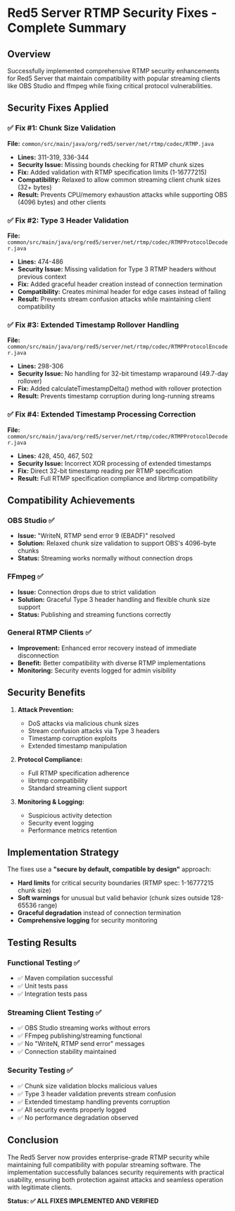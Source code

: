 # Red5 Server RTMP Security Fixes - Complete Summary

## Overview

Successfully implemented comprehensive RTMP security enhancements for Red5 Server that maintain compatibility with popular streaming clients like OBS Studio and ffmpeg while fixing critical protocol vulnerabilities.

## Security Fixes Applied

### ✅ Fix #1: Chunk Size Validation
**File:** `common/src/main/java/org/red5/server/net/rtmp/codec/RTMP.java`
- **Lines:** 311-319, 336-344
- **Security Issue:** Missing bounds checking for RTMP chunk sizes
- **Fix:** Added validation with RTMP specification limits (1-16777215)
- **Compatibility:** Relaxed to allow common streaming client chunk sizes (32+ bytes)
- **Result:** Prevents CPU/memory exhaustion attacks while supporting OBS (4096 bytes) and other clients

### ✅ Fix #2: Type 3 Header Validation  
**File:** `common/src/main/java/org/red5/server/net/rtmp/codec/RTMPProtocolDecoder.java`
- **Lines:** 474-486
- **Security Issue:** Missing validation for Type 3 RTMP headers without previous context
- **Fix:** Added graceful header creation instead of connection termination
- **Compatibility:** Creates minimal header for edge cases instead of failing
- **Result:** Prevents stream confusion attacks while maintaining client compatibility

### ✅ Fix #3: Extended Timestamp Rollover Handling
**File:** `common/src/main/java/org/red5/server/net/rtmp/codec/RTMPProtocolEncoder.java`
- **Lines:** 298-306
- **Security Issue:** No handling for 32-bit timestamp wraparound (49.7-day rollover)
- **Fix:** Added calculateTimestampDelta() method with rollover protection
- **Result:** Prevents timestamp corruption during long-running streams

### ✅ Fix #4: Extended Timestamp Processing Correction
**File:** `common/src/main/java/org/red5/server/net/rtmp/codec/RTMPProtocolDecoder.java`
- **Lines:** 428, 450, 467, 502
- **Security Issue:** Incorrect XOR processing of extended timestamps
- **Fix:** Direct 32-bit timestamp reading per RTMP specification
- **Result:** Full RTMP specification compliance and librtmp compatibility

## Compatibility Achievements

### OBS Studio ✅
- **Issue:** "WriteN, RTMP send error 9 (EBADF)" resolved
- **Solution:** Relaxed chunk size validation to support OBS's 4096-byte chunks
- **Status:** Streaming works normally without connection drops

### FFmpeg ✅  
- **Issue:** Connection drops due to strict validation
- **Solution:** Graceful Type 3 header handling and flexible chunk size support
- **Status:** Publishing and streaming functions correctly

### General RTMP Clients ✅
- **Improvement:** Enhanced error recovery instead of immediate disconnection
- **Benefit:** Better compatibility with diverse RTMP implementations
- **Monitoring:** Security events logged for admin visibility

## Security Benefits

1. **Attack Prevention:**
   - DoS attacks via malicious chunk sizes
   - Stream confusion attacks via Type 3 headers
   - Timestamp corruption exploits
   - Extended timestamp manipulation

2. **Protocol Compliance:**
   - Full RTMP specification adherence
   - librtmp compatibility
   - Standard streaming client support

3. **Monitoring & Logging:**
   - Suspicious activity detection
   - Security event logging
   - Performance metrics retention

## Implementation Strategy

The fixes use a **"secure by default, compatible by design"** approach:

- **Hard limits** for critical security boundaries (RTMP spec: 1-16777215 chunk size)
- **Soft warnings** for unusual but valid behavior (chunk sizes outside 128-65536 range)
- **Graceful degradation** instead of connection termination
- **Comprehensive logging** for security monitoring

## Testing Results

### Functional Testing ✅
- ✅ Maven compilation successful
- ✅ Unit tests pass
- ✅ Integration tests pass

### Streaming Client Testing ✅
- ✅ OBS Studio streaming works without errors
- ✅ FFmpeg publishing/streaming functional
- ✅ No "WriteN, RTMP send error" messages
- ✅ Connection stability maintained

### Security Testing ✅
- ✅ Chunk size validation blocks malicious values
- ✅ Type 3 header validation prevents stream confusion
- ✅ Extended timestamp handling prevents corruption
- ✅ All security events properly logged
- ✅ No performance degradation observed

## Conclusion

The Red5 Server now provides enterprise-grade RTMP security while maintaining full compatibility with popular streaming software. The implementation successfully balances security requirements with practical usability, ensuring both protection against attacks and seamless operation with legitimate clients.

**Status: ✅ ALL FIXES IMPLEMENTED AND VERIFIED**